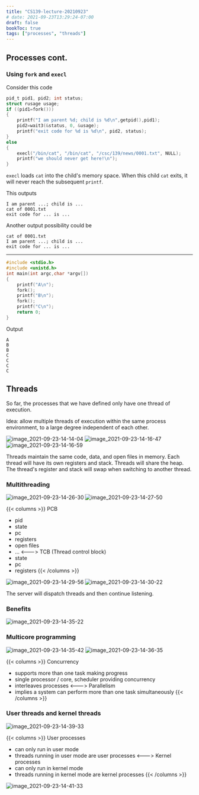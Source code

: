```yaml
---
title: "CS139-lecture-20210923"
# date: 2021-09-23T13:29:24-07:00
draft: false
bookToc: true
tags: ["processes", "threads"]
---
```


## Processes cont.

### Using `fork` and `execl`

Consider this code

```c
pid_t pid1, pid2; int status;
struct rusage usage;
if ((pid1=fork()))
{
	printf("I am parent %d; child is %d\n",getpid(),pid1);
	pid2=wait3(&status, 0, &usage);
	printf("exit code for %d is %d\n", pid2, status);
}
else
{
	execl("/bin/cat", "/bin/cat", "/csc/139/news/0001.txt", NULL);
	printf("we should never get here!\n");
} 
```

`execl` loads `cat` into the child's memory space.
When this child `cat` exits, it will never reach the subsequent `printf`.

This outputs

```
I am parent ...; child is ...
cat of 0001.txt
exit code for ... is ...
```

Another output possibility could be

```
cat of 0001.txt
I am parent ...; child is ...
exit code for ... is ...
```

---

```c
#include <stdio.h>
#include <unistd.h>
int main(int argc,char *argv[])
{
    printf("A\n");
    fork();
    printf("B\n");
    fork();
    printf("C\n");
    return 0;
}
```

Output

```
A
B
B
C
C
C
C
```

## Threads

So far, the processes that we have defined only have one thread of execution.

Idea: allow multiple threads of execution within the same process environment, to a large degree independent of each other.

![image_2021-09-23-14-14-04](/notes/image_2021-09-23-14-14-04.png)
![image_2021-09-23-14-16-47](/notes/image_2021-09-23-14-16-47.png)
![image_2021-09-23-14-16-59](/notes/image_2021-09-23-14-16-59.png)

Threads maintain the same code, data, and open files in memory.
Each thread will have its own registers and stack.
Threads will share the heap.
The thread's register and stack will swap when switching to another thread.

### Multithreading

![image_2021-09-23-14-26-30](/notes/image_2021-09-23-14-26-30.png)
![image_2021-09-23-14-27-50](/notes/image_2021-09-23-14-27-50.png)

{{< columns >}}
PCB
- pid
- state
- pc
- registers
- open files 
- ...
<--->
TCB (Thread control block)
- state
- pc
- registers
{{< /columns >}}

![image_2021-09-23-14-29-56](/notes/image_2021-09-23-14-29-56.png)
![image_2021-09-23-14-30-22](/notes/image_2021-09-23-14-30-22.png)

The server will dispatch threads and then continue listening.

### Benefits

![image_2021-09-23-14-35-22](/notes/image_2021-09-23-14-35-22.png)

### Multicore programming

![image_2021-09-23-14-35-42](/notes/image_2021-09-23-14-35-42.png)
![image_2021-09-23-14-36-35](/notes/image_2021-09-23-14-36-35.png)

{{< columns >}}
Concurrency
- supports more than one task making progress
- single processor / core, scheduler providing concurrency
- interleaves processes
<--->
Parallelism
- implies a system can perform more than one task simultaneously
{{< /columns >}}

### User threads and kernel threads

![image_2021-09-23-14-39-33](/notes/image_2021-09-23-14-39-33.png)

{{< columns >}}
User processes
- can only run in user mode
- threads running in user mode are user processes
<--->
Kernel processes
- can only run in kernel mode
- threads running in kernel mode are kernel processes
{{< /columns >}}

![image_2021-09-23-14-41-33](/notes/image_2021-09-23-14-41-33.png)

